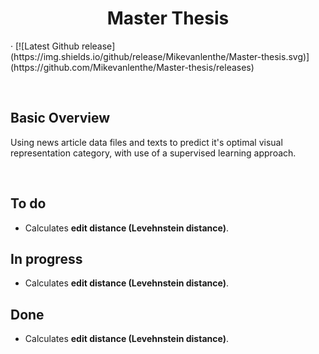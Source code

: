 <h1 align="center">Master Thesis</h1>
&middot;
[![Latest Github release](https://img.shields.io/github/release/Mikevanlenthe/Master-thesis.svg)](https://github.com/Mikevanlenthe/Master-thesis/releases)

&nbsp;&nbsp;&nbsp;&nbsp;&nbsp;&nbsp;&nbsp;&nbsp;&nbsp;&nbsp;&nbsp;&nbsp;&nbsp;&nbsp;&nbsp;&nbsp;&nbsp;

## Basic Overview

Using news article data files and texts to predict it's optimal visual representation category, with use of a supervised learning approach. 

<br>

## To do
* Calculates **edit distance (Levehnstein distance)**.

## In progress
* Calculates **edit distance (Levehnstein distance)**.

## Done
* Calculates **edit distance (Levehnstein distance)**.
